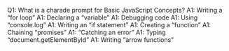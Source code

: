 Q1: What is a charade prompt for Basic JavaScript Concepts?
A1: Writing a “for loop”
A1:  Declaring a “variable”
A1: Debugging code
A1: Using “console.log”
A1: Writing an “if statement”
A1: Creating a “function”
A1: Chaining “promises”
A1: “Catching an error”
A1: Typing “document.getElementById”
A1: Writing “arrow functions”
